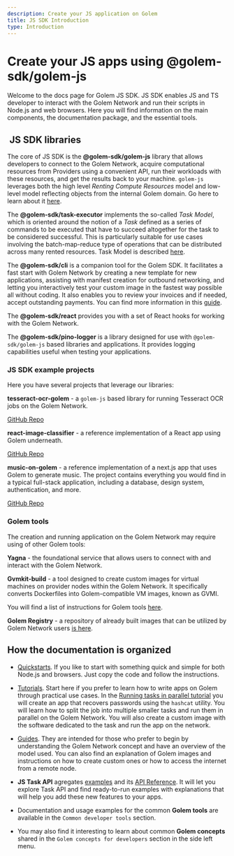 ```yaml
---
description: Create your JS application on Golem
title: JS SDK Introduction
type: Introduction
---
```


# Create your JS apps using @golem-sdk/golem-js

Welcome to the docs page for Golem JS SDK. JS SDK enables JS and TS developer to interact with the Golem Network and run their scripts in Node.js and web browsers. Here you will find information on the main components, the documentation package, and the essential tools.

##  JS SDK libraries

The core of JS SDK is the **@golem-sdk/golem-js** library that allows developers to connect to the Golem Network, acquire computational resources from Providers using a convenient API, run their workloads with these resources, and get the results back to your machine. `golem-js` leverages both the high level _Renting Compute Resources_ model and low-level model reflecting objects from the internal Golem domain. Go here to learn about it [here](/docs/creators/javascript/guides/golem-js).

The **@golem-sdk/task-executor** implements the so-called _Task Model_, which is oriented around the notion of a _Task_ defined as a series of commands to be executed that have to succeed altogether for the task to be considered successful. This is particularly suitable for use cases involving the batch-map-reduce type of operations that can be distributed across many rented resources. Task Model is described [here](/docs/creators/javascript/task-executor/task-model).

The **@golem-sdk/cli** is a companion tool for the Golem SDK. It facilitates a fast start with Golem Network by creating a new template for new applications, assisting with manifest creation for outbound networking, and letting you interactively test your custom image in the fastest way possible all without coding. It also enables you to review your invoices and if needed, accept outstanding payments. You can find more information in this [guide](/docs/creators/javascript/guides/golem-sdk-cli).

The **@golem-sdk/react** provides you with a set of React hooks for working with the Golem Network.

The **@golem-sdk/pino-logger** is a library designed for use with `@golem-sdk/golem-js` based libraries and applications. It provides logging capabilities useful when testing your applications.

### JS SDK example projects

Here you have several projects that leverage our libraries:

**tesseract-ocr-golem** - a `golem-js` based library for running Tesseract OCR jobs on the Golem Network.

[GitHub Repo](https://github.com/golemfactory/tesseract-ocr-golem)

**react-image-classifier** - a reference implementation of a React app using Golem underneath.

[GitHub Repo](https://github.com/golemfactory/react-image-classifier)

**music-on-golem** - a reference implementation of a next.js app that uses Golem to generate music. The project contains everything you would find in a typical full-stack application, including a database, design system, authentication, and more.

[GitHub Repo](https://github.com/golemfactory/music-on-golem)

### Golem tools

The creation and running application on the Golem Network may require using of other Golem tools:

**Yagna** - the foundational service that allows users to connect with and interact with the Golem Network.

**Gvmkit-build** - a tool designed to create custom images for virtual machines on provider nodes within the Golem Network. It specifically converts Dockerfiles into Golem-compatible VM images, known as GVMI.

You will find a list of instructions for Golem tools [here](https://docs.golem.network/docs/creators/javascript/examples/tools).

**Golem Registry** - a repository of already built images that can be utilized by Golem Network users [is here](https://registry.golem.network/explore).

## How the documentation is organized

- [Quickstarts](/docs/creators/javascript/quickstarts). If you like to start with something quick and simple for both Node.js and browsers. Just copy the code and follow the instructions.

- [Tutorials](/docs/creators/javascript/tutorials). Start here if you prefer to learn how to write apps on Golem through practical use cases. In the [Running tasks in parallel tutorial](/docs/creators/javascript/tutorials/running-parallel-tasks) you will create an app that recovers passwords using the `hashcat` utility. You will learn how to split the job into multiple smaller tasks and run them in parallel on the Golem Network. You will also create a custom image with the software dedicated to the task and run the app on the network.

- [Guides](/docs/creators/javascript/guides). They are intended for those who prefer to begin by understanding the Golem Network concept and have an overview of the model used. You can also find an explanation of Golem images and instructions on how to create custom ones or how to access the internet from a remote node.

- **JS Task API** agregates [examples](/docs/creators/javascript/examples) and its [API Reference](/docs/golem-js/reference/overview). It will let you explore Task API and find ready-to-run examples with explanations that will help you add these new features to your apps.

- Documentation and usage examples for the common **Golem tools** are available in the `Common developer tools` section.

- You may also find it interesting to learn about common **Golem concepts** shared in the `Golem concepts for developers` section in the side left menu.
